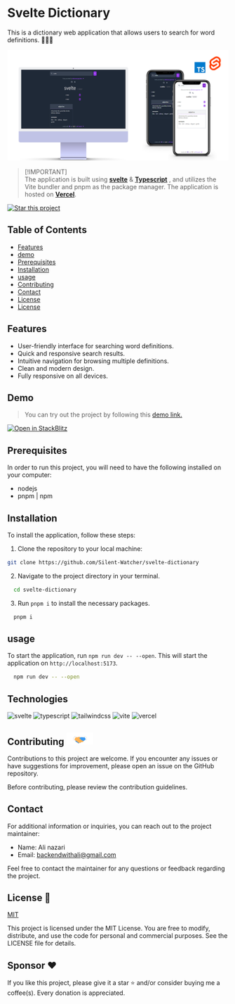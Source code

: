# Svelte Dictionary
This is a dictionary web application that allows users to search for word definitions. 🧙🏻‍♂️

<!-- banner start -->
![svelte dictionary project](https://github.com/Silent-Watcher/svelte-dictionary/blob/master/.github/svelte-dictionary-banner.png)
<!-- banner end -->

> [!IMPORTANT]\
> The application is built using **[svelte](https://svelte.dev)** & **[Typescript](https://www.typescriptlang.org)** , and utilizes the Vite bundler and pnpm as the package manager. The application is hosted on **[Vercel](https://vercel.com)**.

[![Star this project](https://img.shields.io/badge/-⭐%20Star%20this%20project-yellow?style=for-the-badge)](https://github.com/Silent-Watcher/svelte-dictionary)

## Table of Contents

-   [Features](https://github.com/Silent-Watcher/svelte-dictionary#features)
-   [demo](https://github.com/Silent-Watcher/svelte-dictionary#demo)
-   [Prerequisites](https://github.com/Silent-Watcher/svelte-dictionary#Prerequisites)
-   [Installation](https://github.com/Silent-Watcher/svelte-dictionary#Installation)
-   [usage](https://github.com/Silent-Watcher/svelte-dictionary#usage)
-   [Contributing](https://github.com/Silent-Watcher/svelte-dictionary#Contributing)
-   [Contact](https://github.com/Silent-Watcher/svelte-dictionary#Contact)
-   [License](https://github.com/Silent-Watcher/svelte-dictionary#License)
-   [License](https://github.com/Silent-Watcher/svelte-dictionary#Sponsor)

## Features

-   User-friendly interface for searching word definitions.
-   Quick and responsive search results.
-   Intuitive navigation for browsing multiple definitions.
-   Clean and modern design.
-   Fully responsive on all devices.

## Demo 

> You can try out the project by following this [demo link.](https://dictionary-ten-rosy.vercel.app/)

[![Open in StackBlitz](https://developer.stackblitz.com/img/open_in_stackblitz.svg)](https://stackblitz.com/github/Silent-Watcher/svelte-dictionary)

## Prerequisites
In order to run this project, you will need to have the following installed on your computer:
- nodejs
- pnpm | npm

## Installation
To install the application, follow these steps:

1.  Clone the repository to your local machine:

 
```bash
git clone https://github.com/Silent-Watcher/svelte-dictionary
```

2. Navigate to the project directory in your terminal.

 
```bash
  cd svelte-dictionary
```
3. Run `pnpm i` to install the necessary packages.

 
```bash
  pnpm i
```

## usage

To start the application, run `npm run dev -- --open`. This will start the application on `http://localhost:5173`.

```bash
  npm run dev -- --open
```
## Technologies
![svelte](https://ziadoua.github.io/m3-Markdown-Badges/badges/Svelte/svelte2.svg)
![typescript](https://ziadoua.github.io/m3-Markdown-Badges/badges/TypeScript/typescript2.svg)
![tailwindcss](https://ziadoua.github.io/m3-Markdown-Badges/badges/TailwindCSS/tailwindcss2.svg)
![vite](https://ziadoua.github.io/m3-Markdown-Badges/badges/ViteJS/vitejs2.svg)
![vercel](https://ziadoua.github.io/m3-Markdown-Badges/badges/Vercel/vercel2.svg)

## Contributing  <img src="https://github.com/0xAbdulKhalid/0xAbdulKhalid/raw/main/assets/mdImages/handshake.gif" width ="60">

Contributions to this project are welcome. 
If you encounter any issues or have suggestions for improvement, please open an issue on the GitHub repository.

Before contributing, please review the contribution guidelines.

## Contact

For additional information or inquiries, you can reach out to the project maintainer:

- Name: Ali nazari
- Email: backendwithali@gmail.com

Feel free to contact the maintainer for any questions or feedback regarding the project.

## License 🔐

[MIT](https://choosealicense.com/licenses/mit/)

This project is licensed under the MIT License. You are free to modify, distribute, and use the code for personal and commercial purposes. See the LICENSE file for details.

## Sponsor ❤
If you like this project, please give it a star ⭐ and/or consider buying me a coffee(s). Every donation is appreciated.
